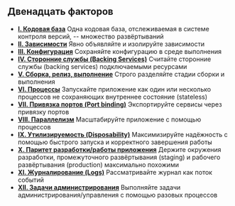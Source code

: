 ## Двенадцать факторов

<ul class="list pl0">
    <li class="pv4 pv4-ns bb b--black-10"><b class="db f4 mb1"><a href="./codebase" class="link purple underline-hover">I. Кодовая база</a></b>
        <span class="f4 db lh-copy">Одна кодовая база, отслеживаемая в системе контроля версий, -- множество развёртываний</span>
    </li>
    <li class="pv4 pv4-ns bb b--black-10"><b class="db f4 mb1"><a href="./dependencies" class="link purple underline-hover">II. Зависимости</a></b>
        <span class="f4 db lh-copy">Явно объявляйте и изолируйте зависимости</span>
    </li>
    <li class="pv4 pv4-ns bb b--black-10"><b class="db f4 mb1"><a href="./config" class="link purple underline-hover">III. Конфигурация</a></b>
        <span class="f4 db lh-copy">Сохраняйте конфигурацию в среде выполнения</span>
    </li>
    <li class="pv4 pv4-ns bb b--black-10"><b class="db f4 mb1"><a href="./backing-services" class="link purple underline-hover">IV. Сторонние службы (Backing Services)</a></b>
        <span class="f4 db lh-copy">Считайте сторонние службы (backing services) подключаемыми ресурсами</span>
    </li>
    <li class="pv4 pv4-ns bb b--black-10"><b class="db f4 mb1"><a href="./build-release-run" class="link purple underline-hover">V. Сборка, релиз, выполнение</a></b>
        <span class="f4 db lh-copy">Строго разделяйте стадии сборки и выполнения</span>
    </li>
    <li class="pv4 pv4-ns bb b--black-10"><b class="db f4 mb1"><a href="./processes" class="link purple underline-hover">VI. Процессы</a></b>
        <span class="f4 db lh-copy">Запускайте приложение как один или несколько процессов не сохраняющих внутреннее состояние (stateless)</span>
    </li>
    <li class="pv4 pv4-ns bb b--black-10"><b class="db f4 mb1"><a href="./port-binding" class="link purple underline-hover">VII. Привязка портов (Port binding)</a></b>
        <span class="f4 db lh-copy">Экспортируйте сервисы через привязку портов</span>
    </li>
    <li class="pv4 pv4-ns bb b--black-10"><b class="db f4 mb1"><a href="./concurrency" class="link purple underline-hover">VIII. Параллелизм</a></b>
        <span class="f4 db lh-copy">Масштабируйте приложение с помощью процессов</span>
    </li>
    <li class="pv4 pv4-ns bb b--black-10"><b class="db f4 mb1"><a href="./disposability" class="link purple underline-hover">IX. Утилизируемость (Disposability)</a></b>
        <span class="f4 db lh-copy">Максимизируйте надёжность с помощью быстрого запуска и корректного завершения работы</span>
    </li>
    <li class="pv4 pv4-ns bb b--black-10"><b class="db f4 mb1"><a href="./dev-prod-parity" class="link purple underline-hover">X. Паритет разработки/работы приложения</a></b>
        <span class="f4 db lh-copy">Держите окружения разработки, промежуточного развёртывания (staging) и рабочего развёртывания (production) максимально похожими</span>
    </li>
    <li class="pv4 pv4-ns bb b--black-10"><b class="db f4 mb1"><a href="./logs" class="link purple underline-hover">XI. Журналирование (Logs)</a></b>
        <span class="f4 db lh-copy">Рассматривайте журнал как поток событий</span>
    </li>
    <li class="pv4 pv4-ns bb b--black-10"><b class="db f4 mb1"><a href="./admin-processes" class="link purple underline-hover">XII. Задачи администрирования</a></b>
        <span class="f4 db lh-copy">Выполняйте задачи администрирования/управления с помощью разовых процессов</span>
    </li>
</ul>
